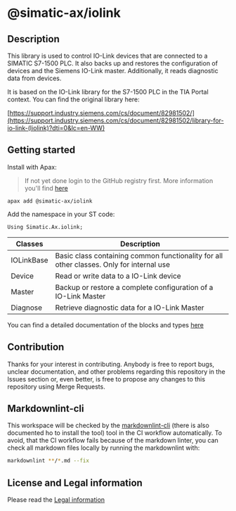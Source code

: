 # @simatic-ax/iolink

## Description

This library is used to control IO-Link devices that are connected to a SIMATIC S7-1500 PLC. It also backs up and restores the configuration of devices and the Siemens IO-Link master. Additionally, it reads diagnostic data from devices.

It is based on the IO-Link library for the S7-1500 PLC in the TIA Portal context. You can find the original library here:

[https://support.industry.siemens.com/cs/document/82981502/](https://support.industry.siemens.com/cs/document/82981502/library-for-io-link-(liolink)?dti=0&lc=en-WW)

## Getting started

Install with Apax:

> If not yet done login to the GitHub registry first.
> More information you'll find [here](https://github.com/simatic-ax/.github/blob/main/docs/personalaccesstoken.md)

```cli
apax add @simatic-ax/iolink
```

Add the namespace in your ST code:

```iec-st
Using Simatic.Ax.iolink;
```

| Classes | Description         |
|---------|---------------------|
| IOLinkBase | Basic class containing common functionality for all other classes. Only for internal use |
| Device | Read or write data to a IO-Link device |
| Master | Backup or restore a complete configuration of a IO-Link Master |
| Diagnose | Retrieve diagnostic data for a IO-Link Master |

You can find a detailed documentation of the blocks and types [here](docs/main.md)

## Contribution

Thanks for your interest in contributing. Anybody is free to report bugs, unclear documentation, and other problems regarding this repository in the Issues section or, even better, is free to propose any changes to this repository using Merge Requests.

## Markdownlint-cli

This workspace will be checked by the [markdownlint-cli](https://github.com/igorshubovych/markdownlint-cli) (there is also documented ho to install the tool) tool in the CI workflow automatically.
To avoid, that the CI workflow fails because of the markdown linter, you can check all markdown files locally by running the markdownlint with:

```sh
markdownlint **/*.md --fix
```

## License and Legal information

Please read the [Legal information](LICENSE.md)
